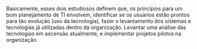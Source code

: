 Basicamente, esses dois estudiosos definem que, os princípios para um bom planejamento de TI envolvem, identificar se os usuários estão prontos para tão evolução (uso da tecnologia), fazer o levantamento dos sistemas e tecnologias já utilizadas dentro da organização. Levantar uma análise das tecnologias em ascensão atualmente, e implementar projetos pilotos na organização.